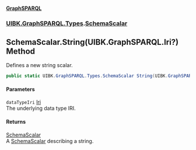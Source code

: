 #### [GraphSPARQL](./index.md 'index')
### [UIBK.GraphSPARQL.Types](./UIBK-GraphSPARQL-Types.md 'UIBK.GraphSPARQL.Types').[SchemaScalar](./UIBK-GraphSPARQL-Types-SchemaScalar.md 'UIBK.GraphSPARQL.Types.SchemaScalar')
## SchemaScalar.String(UIBK.GraphSPARQL.Iri?) Method
Defines a new string scalar.  
```csharp
public static UIBK.GraphSPARQL.Types.SchemaScalar String(UIBK.GraphSPARQL.Iri? dataTypeIri=null);
```
#### Parameters
<a name='UIBK-GraphSPARQL-Types-SchemaScalar-String(UIBK-GraphSPARQL-Iri-)-dataTypeIri'></a>
`dataTypeIri` [Iri](./UIBK-GraphSPARQL-Iri.md 'UIBK.GraphSPARQL.Iri')  
The underlying data type IRI.  
  
#### Returns
[SchemaScalar](./UIBK-GraphSPARQL-Types-SchemaScalar.md 'UIBK.GraphSPARQL.Types.SchemaScalar')  
A [SchemaScalar](./UIBK-GraphSPARQL-Types-SchemaScalar.md 'UIBK.GraphSPARQL.Types.SchemaScalar') describing a string.  
